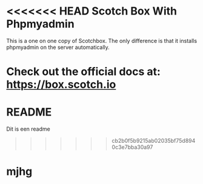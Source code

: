 <<<<<<< HEAD
Scotch Box With Phpmyadmin
==========

This is a  one on one copy of Scotchbox. The only difference is that it installs phpmyadmin on the server automatically.

Check out the official docs at: https://box.scotch.io
=======
# README
Dit is een readme
>>>>>>> cb2b0f5b9215ab02035bf75d8940c3e7bba30a97
# mjhg

